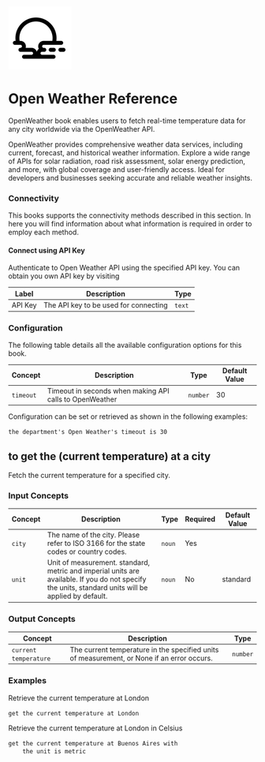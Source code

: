 <img src="src/openweather/data/icon.svg" width="128" height="128">

# Open Weather Reference

OpenWeather book enables users to fetch real-time temperature data for any city worldwide via the OpenWeather API.

OpenWeather provides comprehensive weather data services, including current, forecast, and historical weather information. Explore a wide range of APIs for solar radiation, road risk assessment, solar energy prediction, and more, with global coverage and user-friendly access. Ideal for developers and businesses seeking accurate and reliable weather insights.

### Connectivity

This books supports the connectivity methods described in this section. In here you will find information about what information is required in order to employ each method.

#### Connect using API Key

Authenticate to Open Weather API using the specified API key. You can obtain you own API key by visiting

| Label   | Description                           | Type   |
| ------- | ------------------------------------- | ------ |
| API Key | The API key to be used for connecting | `text` |

### Configuration

The following table details all the available configuration options for this book.

| Concept   | Description                                             | Type     | Default Value |
| --------- | ------------------------------------------------------- | -------- | ------------- |
| `timeout` | Timeout in seconds when making API calls to OpenWeather | `number` | 30            |

Configuration can be set or retrieved as shown in the following examples:

```generic
the department's Open Weather's timeout is 30
```

## to get the (current temperature) at a city

Fetch the current temperature for a specified city.

### Input Concepts

| Concept | Description                                                                                                                                         | Type   | Required | Default Value |
| ------- | --------------------------------------------------------------------------------------------------------------------------------------------------- | ------ | -------- | ------------- |
| `city`  | The name of the city. Please refer to ISO 3166 for the state codes or country codes.                                                                | `noun` | Yes      |               |
| `unit`  | Unit of measurement. standard, metric and imperial units are available. If you do not specify the units, standard units will be applied by default. | `noun` | No       | standard      |

### Output Concepts

| Concept               | Description                                                                                | Type     |
| --------------------- | ------------------------------------------------------------------------------------------ | -------- |
| `current temperature` | The current temperature in the specified units of measurement, or None if an error occurs. | `number` |

### Examples

Retrieve the current temperature at London

```generic
get the current temperature at London
```

Retrieve the current temperature at London in Celsius

```generic
get the current temperature at Buenos Aires with
    the unit is metric
```